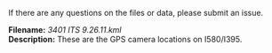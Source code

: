 If there are any questions on the files or data, please submit an issue.

**Filename:** _3401 ITS 9.26.11.kml_  
**Description:** These are the GPS camera locations on I580/I395.